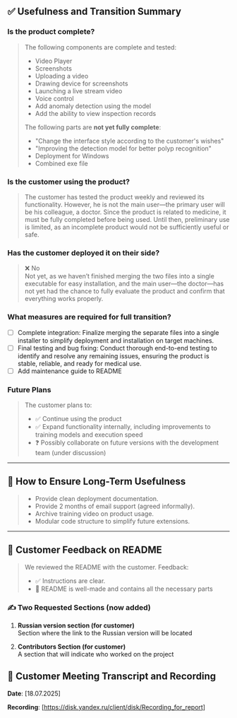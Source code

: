 ## ✅ Usefulness and Transition Summary

### Is the product complete?
> The following components are complete and tested:
> - Video Player
> - Screenshots
> - Uploading a video
> - Drawing device for screenshots
> - Launching a live stream video
> - Voice control
> - Add anomaly detection using the model
> - Add the ability to view inspection records
>
> The following parts are **not yet fully complete**:
> - "Change the interface style according to the
 customer's wishes"
> - "Improving the detection model for better polyp
 recognition"
> - Deployment for Windows
> - Combined exe file


### Is the customer using the product?
> The customer has tested the product weekly and reviewed its functionality.
  However, he is not the main user—the primary user will be his colleague, a doctor.
  Since the product is related to medicine, it must be fully completed before being used.
  Until then, preliminary use is limited, as an incomplete product would not be sufficiently useful or safe.

### Has the customer deployed it on their side?
> ❌ No  
  Not yet, as we haven’t finished merging the two files into a single executable for easy installation,
 and the main user—the doctor—has not yet had the chance to fully evaluate the product and confirm that everything works properly.

### What measures are required for full transition?
- [ ] Complete integration:  Finalize merging the separate files into a single installer to simplify deployment and installation on target machines.
- [ ] Final testing and bug fixing: Conduct thorough end-to-end testing to identify and resolve any remaining issues, ensuring the product is stable, reliable, and ready for medical use.
- [ ] Add maintenance guide to README

### Future Plans
> The customer plans to:  
> - ✅ Continue using the product  
> - ✅ Expand functionality internally, including improvements to training models and execution speed  
> - ❓ Possibly collaborate on future versions with the development team (under discussion)

---

## 🧠 How to Ensure Long-Term Usefulness
> - Provide clean deployment documentation.
> - Provide 2 months of email support (agreed informally).
> - Archive training video on product usage.
> - Modular code structure to simplify future extensions.

---

## 💬 Customer Feedback on README

> We reviewed the README with the customer. Feedback:
> - ✅ Instructions are clear.
> - 📘 README is well-made and contains all the necessary parts

### ✍️ Two Requested Sections (now added)
1. **Russian version section (for customer)**  
   Section where the link to the Russian version will be located

2. **Contributors Section (for customer)**  
   A section that will indicate who worked on the project
## 📼 Customer Meeting Transcript and Recording

**Date**: [18.07.2025]   

**Recording**: [https://disk.yandex.ru/client/disk/Recording_for_report] 
